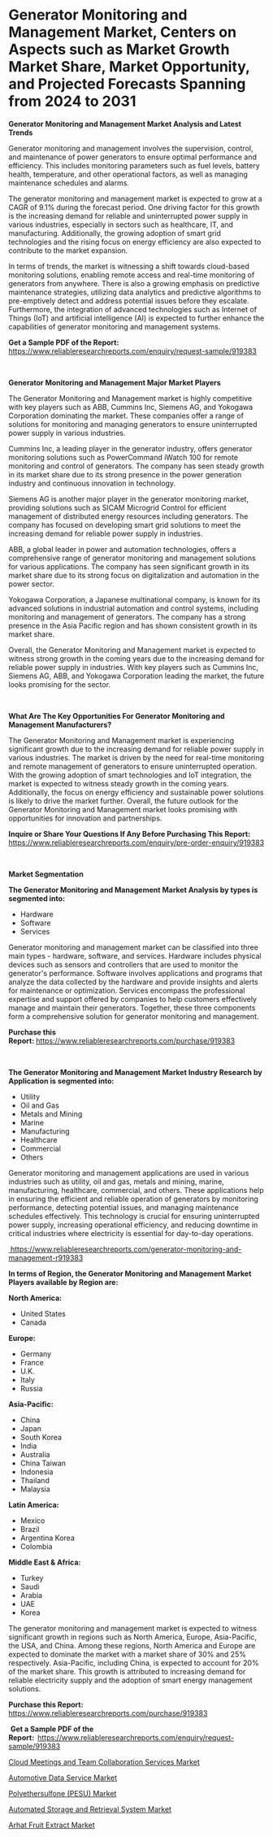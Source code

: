 <p><h1>Generator Monitoring and Management Market, Centers on Aspects such as Market Growth Market Share, Market Opportunity, and Projected Forecasts Spanning from 2024 to 2031</h1></p><p><strong>Generator Monitoring and Management Market Analysis and Latest Trends</strong></p>
<p><p>Generator monitoring and management involves the supervision, control, and maintenance of power generators to ensure optimal performance and efficiency. This includes monitoring parameters such as fuel levels, battery health, temperature, and other operational factors, as well as managing maintenance schedules and alarms.</p><p>The generator monitoring and management market is expected to grow at a CAGR of 9.1% during the forecast period. One driving factor for this growth is the increasing demand for reliable and uninterrupted power supply in various industries, especially in sectors such as healthcare, IT, and manufacturing. Additionally, the growing adoption of smart grid technologies and the rising focus on energy efficiency are also expected to contribute to the market expansion.</p><p>In terms of trends, the market is witnessing a shift towards cloud-based monitoring solutions, enabling remote access and real-time monitoring of generators from anywhere. There is also a growing emphasis on predictive maintenance strategies, utilizing data analytics and predictive algorithms to pre-emptively detect and address potential issues before they escalate. Furthermore, the integration of advanced technologies such as Internet of Things (IoT) and artificial intelligence (AI) is expected to further enhance the capabilities of generator monitoring and management systems.</p></p>
<p><strong>Get a Sample PDF of the Report:&nbsp;</strong> <a href="https://www.reliableresearchreports.com/enquiry/request-sample/919383">https://www.reliableresearchreports.com/enquiry/request-sample/919383</a></p>
<p>&nbsp;</p>
<p><strong>Generator Monitoring and Management Major Market Players</strong></p>
<p><p>The Generator Monitoring and Management market is highly competitive with key players such as ABB, Cummins Inc, Siemens AG, and Yokogawa Corporation dominating the market. These companies offer a range of solutions for monitoring and managing generators to ensure uninterrupted power supply in various industries.</p><p>Cummins Inc, a leading player in the generator industry, offers generator monitoring solutions such as PowerCommand iWatch 100 for remote monitoring and control of generators. The company has seen steady growth in its market share due to its strong presence in the power generation industry and continuous innovation in technology.</p><p>Siemens AG is another major player in the generator monitoring market, providing solutions such as SICAM Microgrid Control for efficient management of distributed energy resources including generators. The company has focused on developing smart grid solutions to meet the increasing demand for reliable power supply in industries.</p><p>ABB, a global leader in power and automation technologies, offers a comprehensive range of generator monitoring and management solutions for various applications. The company has seen significant growth in its market share due to its strong focus on digitalization and automation in the power sector.</p><p>Yokogawa Corporation, a Japanese multinational company, is known for its advanced solutions in industrial automation and control systems, including monitoring and management of generators. The company has a strong presence in the Asia Pacific region and has shown consistent growth in its market share.</p><p>Overall, the Generator Monitoring and Management market is expected to witness strong growth in the coming years due to the increasing demand for reliable power supply in industries. With key players such as Cummins Inc, Siemens AG, ABB, and Yokogawa Corporation leading the market, the future looks promising for the sector.</p></p>
<p>&nbsp;</p>
<p><strong>What Are The Key Opportunities For Generator Monitoring and Management Manufacturers?</strong></p>
<p><p>The Generator Monitoring and Management market is experiencing significant growth due to the increasing demand for reliable power supply in various industries. The market is driven by the need for real-time monitoring and remote management of generators to ensure uninterrupted operation. With the growing adoption of smart technologies and IoT integration, the market is expected to witness steady growth in the coming years. Additionally, the focus on energy efficiency and sustainable power solutions is likely to drive the market further. Overall, the future outlook for the Generator Monitoring and Management market looks promising with opportunities for innovation and partnerships.</p></p>
<p><strong>Inquire or Share Your Questions If Any Before Purchasing This Report:</strong> <a href="https://www.reliableresearchreports.com/enquiry/pre-order-enquiry/919383">https://www.reliableresearchreports.com/enquiry/pre-order-enquiry/919383</a></p>
<p>&nbsp;</p>
<p><strong>Market Segmentation</strong></p>
<p><strong>The Generator Monitoring and Management Market Analysis by types is segmented into:</strong></p>
<p><ul><li>Hardware</li><li>Software</li><li>Services</li></ul></p>
<p><p>Generator monitoring and management market can be classified into three main types - hardware, software, and services. Hardware includes physical devices such as sensors and controllers that are used to monitor the generator's performance. Software involves applications and programs that analyze the data collected by the hardware and provide insights and alerts for maintenance or optimization. Services encompass the professional expertise and support offered by companies to help customers effectively manage and maintain their generators. Together, these three components form a comprehensive solution for generator monitoring and management.</p></p>
<p><strong>Purchase this Report:&nbsp;</strong><a href="https://www.reliableresearchreports.com/purchase/919383">https://www.reliableresearchreports.com/purchase/919383</a></p>
<p>&nbsp;</p>
<p><strong>The Generator Monitoring and Management Market Industry Research by Application is segmented into:</strong></p>
<p><ul><li>Utility</li><li>Oil and Gas</li><li>Metals and Mining</li><li>Marine</li><li>Manufacturing</li><li>Healthcare</li><li>Commercial</li><li>Others</li></ul></p>
<p><p>Generator monitoring and management applications are used in various industries such as utility, oil and gas, metals and mining, marine, manufacturing, healthcare, commercial, and others. These applications help in ensuring the efficient and reliable operation of generators by monitoring performance, detecting potential issues, and managing maintenance schedules effectively. This technology is crucial for ensuring uninterrupted power supply, increasing operational efficiency, and reducing downtime in critical industries where electricity is essential for day-to-day operations.</p></p>
<p><a href="https://www.reliableresearchreports.com/generator-monitoring-and-management-r919383">&nbsp;https://www.reliableresearchreports.com/generator-monitoring-and-management-r919383</a></p>
<p><strong>In terms of Region, the Generator Monitoring and Management Market Players available by Region are:</strong></p>
<p>
    <p> <strong> North America: </strong>
        <ul>
            <li>United States</li>
            <li>Canada</li>
        </ul>
        </p> 
    <p> <strong> Europe: </strong>
        <ul>
            <li>Germany</li>
            <li>France</li>
            <li>U.K.</li>
            <li>Italy</li>
            <li>Russia</li>
        </ul>
        </p> 
    <p> <strong> Asia-Pacific: </strong>
        <ul>
            <li>China</li>
            <li>Japan</li>
            <li>South Korea</li>
            <li>India</li>
            <li>Australia</li>
            <li>China Taiwan</li>
            <li>Indonesia</li>
            <li>Thailand</li>
            <li>Malaysia</li>
        </ul>
        </p> 
    <p> <strong> Latin America: </strong>
        <ul>
            <li>Mexico</li>
            <li>Brazil</li>
            <li>Argentina Korea</li>
            <li>Colombia</li>
        </ul>
        </p> 
    <p> <strong> Middle East & Africa: </strong>
        <ul>
            <li>Turkey</li>
            <li>Saudi</li>
            <li>Arabia</li>
            <li>UAE</li>
            <li>Korea</li>
        </ul>
    </p>
    </p>
<p><p>The generator monitoring and management market is expected to witness significant growth in regions such as North America, Europe, Asia-Pacific, the USA, and China. Among these regions, North America and Europe are expected to dominate the market with a market share of 30% and 25% respectively. Asia-Pacific, including China, is expected to account for 20% of the market share. This growth is attributed to increasing demand for reliable electricity supply and the adoption of smart energy management solutions.</p></p>
<p><strong>Purchase this Report: </strong><a href="https://www.reliableresearchreports.com/purchase/919383">https://www.reliableresearchreports.com/purchase/919383</a></p>
<p>&nbsp;<strong>Get a Sample PDF of the Report:&nbsp;&nbsp;</strong><a href="https://www.reliableresearchreports.com/enquiry/request-sample/919383">https://www.reliableresearchreports.com/enquiry/request-sample/919383</a></p>
<p><strong></strong></p>
<p><p><a href="https://github.com/RoccoManning/Market-Research-Report-List-4/blob/main/cloud-meetings-and-team-collaboration-services-market.md">Cloud Meetings and Team Collaboration Services Market</a></p><p><a href="https://medium.com/@kathleenjacksond65/automotive-data-service-market-analysis-its-cagr-market-segmentation-and-global-industry-overview-5fc58766e212">Automotive Data Service Market</a></p><p><a href="https://www.linkedin.com/pulse/polyethersulfone-pesu-market-size-share-amp-trends-analysis-lxuxc?trackingId=Ub%2BSNtI%2FBT%2F%2FphGLJ3yeWw%3D%3D">Polyethersulfone (PESU) Market</a></p><p><a href="https://medium.com/@jeniw10236654655/automated-storage-and-retrieval-system-market-size-market-outlook-and-market-forecast-2024-to-04ca178ba030">Automated Storage and Retrieval System Market</a></p><p><a href="https://www.linkedin.com/pulse/arhat-fruit-extract-market-insights-cagr-trends-growth-strategies-btm2c?trackingId=XH9X8Es4og5WI5%2BLSHYQrw%3D%3D">Arhat Fruit Extract Market</a></p></p>